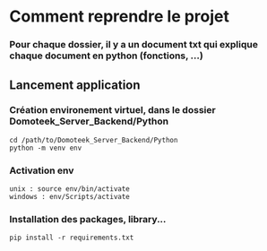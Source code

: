 # Comment reprendre le projet
### Pour chaque dossier, il y a un document txt qui explique chaque document en python (fonctions, ...)

## Lancement application
### Création environement virtuel, dans le dossier Domoteek_Server_Backend/Python
```
cd /path/to/Domoteek_Server_Backend/Python
python -m venv env
```

### Activation env
```
unix : source env/bin/activate
windows : env/Scripts/activate
```


### Installation des packages, library...
```
pip install -r requirements.txt
```